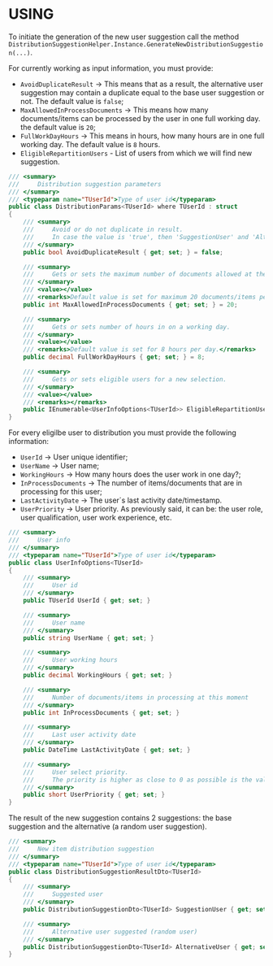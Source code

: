 # USING

To initiate the generation of the new user suggestion call the method `DistributionSuggestionHelper.Instance.GenerateNewDistributionSuggestion(...)`.

For currently working as input information, you must provide:
- `AvoidDuplicateResult` -> This means that as a result, the alternative user suggestion may contain a duplicate equal to the base user suggestion or not. The default value is `false`;
- `MaxAllowedInProcessDocuments` -> This means how many documents/items can be processed by the user in one full working day. the default value is `20`;
- `FullWorkDayHours` -> This means in hours, how many hours are in one full working day. The default value is `8` hours.
- `EligibleRepartitionUsers` - List of users from which we will find new suggestion.

```csharp
/// <summary>
///     Distribution suggestion parameters
/// </summary>
/// <typeparam name="TUserId">Type of user id</typeparam>
public class DistributionParams<TUserId> where TUserId : struct
{
    /// <summary>
    ///     Avoid or do not duplicate in result.
    ///     In case the value is 'true', then 'SuggestionUser' and 'AlternativeUser' must be different data.
    /// </summary>
    public bool AvoidDuplicateResult { get; set; } = false;

    /// <summary>
    ///     Gets or sets the maximum number of documents allowed at the same time in processing.
    /// </summary>
    /// <value></value>
    /// <remarks>Default value is set for maximum 20 documents/items per day.</remarks>
    public int MaxAllowedInProcessDocuments { get; set; } = 20;

    /// <summary>
    ///     Gets or sets number of hours in on a working day.
    /// </summary>
    /// <value></value>
    /// <remarks>Default value is set for 8 hours per day.</remarks>
    public decimal FullWorkDayHours { get; set; } = 8;

    /// <summary>
    ///     Gets or sets eligible users for a new selection.
    /// </summary>
    /// <value></value>
    /// <remarks></remarks>
    public IEnumerable<UserInfoOptions<TUserId>> EligibleRepartitionUsers { get; set; } = new List<UserInfoOptions<TUserId>>();
}
```


For every eligilbe user to distribution you must provide the following information:
- `UserId` -> User unique identifier;
- `UserName` -> User name;
- `WorkingHours` -> How many hours does the user work in one day?;
- `InProcessDocuments` -> The number of items/documents that are in processing for this user;
- `LastActivityDate` -> The user`s last activity date/timestamp.
- `UserPriority` -> User priority. As previously said, it can be: the user role, user qualification, user work experience, etc.
```csharp
/// <summary>
///     User info
/// </summary>
/// <typeparam name="TUserId">Type of user id</typeparam>
public class UserInfoOptions<TUserId>
{
    /// <summary>
    ///     User id
    /// </summary>
    public TUserId UserId { get; set; }

    /// <summary>
    ///     User name
    /// </summary>
    public string UserName { get; set; }

    /// <summary>
    ///     User working hours
    /// </summary>
    public decimal WorkingHours { get; set; }

    /// <summary>
    ///     Number of documents/items in processing at this moment
    /// </summary>
    public int InProcessDocuments { get; set; }

    /// <summary>
    ///     Last user activity date
    /// </summary>
    public DateTime LastActivityDate { get; set; }

    /// <summary>
    ///     User select priority.
    ///     The priority is higher as close to 0 as possible is the value.
    /// </summary>
    public short UserPriority { get; set; }
}
```

The result of the new suggestion contains 2 suggestions: the base suggestion and the alternative (a random user suggestion).
```csharp
/// <summary>
///     New item distribution suggestion
/// </summary>
/// <typeparam name="TUserId">Type of user id</typeparam>
public class DistributionSuggestionResultDto<TUserId>
{
    /// <summary>
    ///     Suggested user
    /// </summary>
    public DistributionSuggestionDto<TUserId> SuggestionUser { get; set; }

    /// <summary>
    ///     Alternative user suggested (random user)
    /// </summary>
    public DistributionSuggestionDto<TUserId> AlternativeUser { get; set; }
}
```
